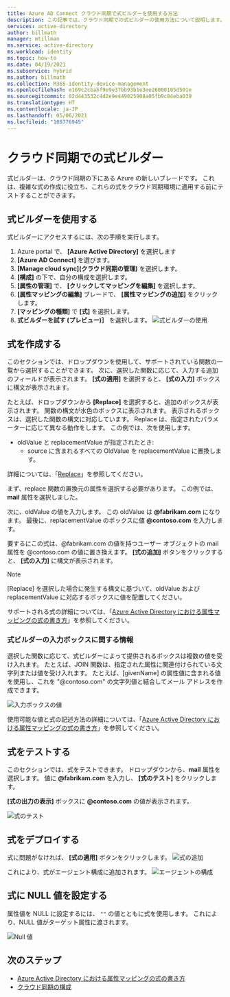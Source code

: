 ```yaml
---
title: Azure AD Connect クラウド同期で式ビルダーを使用する方法
description: この記事では、クラウド同期での式ビルダーの使用方法について説明します。
services: active-directory
author: billmath
manager: mtillman
ms.service: active-directory
ms.workload: identity
ms.topic: how-to
ms.date: 04/19/2021
ms.subservice: hybrid
ms.author: billmath
ms.collection: M365-identity-device-management
ms.openlocfilehash: e169c2cbabf9e9e37bb93b1e3ee26080105d501e
ms.sourcegitcommit: 02d443532c4d2e9e449025908a05fb9c84eba039
ms.translationtype: HT
ms.contentlocale: ja-JP
ms.lasthandoff: 05/06/2021
ms.locfileid: "108776945"
---
```

# <a name="expression-builder-with-cloud-sync"></a>クラウド同期での式ビルダー
式ビルダーは、クラウド同期の下にある Azure の新しいブレードです。 これは、複雑な式の作成に役立ち、これらの式をクラウド同期環境に適用する前にテストすることができます。

## <a name="use-the-expression-builder"></a>式ビルダーを使用する
式ビルダーにアクセスするには、次の手順を実行します。

 1. Azure portal で、 **[Azure Active Directory]** を選択します
 2. **[Azure AD Connect]** を選びます。
 3. **[Manage cloud sync]\(クラウド同期の管理\)** を選択します。
 4. **[構成]** の下で、自分の構成を選択します。
 5. **[属性の管理]** で、 **[クリックしてマッピングを編集]** を選択します。
 6. **[属性マッピングの編集]** ブレードで、 **[属性マッピングの追加]** をクリックします。
 7. **[マッピングの種類]** で **[式]** を選択します。
 8. **式ビルダーを試す (プレビュー)］** を選択します。
 ![式ビルダーの使用](media/how-to-expression-builder/expression-1.png)

## <a name="build-an-expression"></a>式を作成する
このセクションでは、ドロップダウンを使用して、サポートされている関数の一覧から選択することができます。  次に、選択した関数に応じて、入力する追加のフィールドが表示されます。  **[式の適用]** を選択すると、 **[式の入力]** ボックスに構文が表示されます。

たとえば、ドロップダウンから **[Replace]** を選択すると、追加のボックスが表示されます。  関数の構文が水色のボックスに表示されます。  表示されるボックスは、選択した関数の構文に対応しています。  Replace は、指定されたパラメーターに応じて異なる動作をします。  この例では、次を使用します。

- oldValue と replacementValue が指定されたとき:
    - source に含まれるすべての OldValue を replacementValue に置換します。

詳細については、「[Replace](reference-expressions.md#replace)」を参照してください。

まず、replace 関数の置換元の属性を選択する必要があります。 この例では、**mail** 属性を選択しました。 

次に、oldValue の値を入力します。  この oldValue は **@fabrikam.com** になります。  最後に、replacementValue のボックスに値 **@contoso.com** を入力します。

要するにこの式は、@fabrikam.com の値を持つユーザー オブジェクトの mail 属性を @contoso.com の値に置き換えます。  **[式の追加]** ボタンをクリックすると、 **[式の入力]** に構文が表示されます。


>[!NOTE]
>[Replace] を選択した場合に発生する構文に基づいて、oldValue および replacementValue に対応するボックスに値を配置してください。

サポートされる式の詳細については、「[Azure Active Directory における属性マッピングの式の書き方](reference-expressions.md)」を参照してください。

### <a name="information-on-expression-builder-input-boxes"></a>式ビルダーの入力ボックスに関する情報
選択した関数に応じて、式ビルダーによって提供されるボックスは複数の値を受け入れます。  たとえば、JOIN 関数は、指定された属性に関連付けられている文字列または値を受け入れます。  たとえば、[givenName] の属性値に含まれる値を使用し、これを "@contoso.com" の文字列値と結合してメール アドレスを作成できます。

  ![入力ボックスの値](media/how-to-expression-builder/expression-8.png)

使用可能な値と式の記述方法の詳細については、「[Azure Active Directory における属性マッピングの式の書き方](reference-expressions.md)」を参照してください。

## <a name="test-an-expression"></a>式をテストする
このセクションでは、式をテストできます。  ドロップダウンから、**mail** 属性を選択します。  値に **@fabrikam.com** を入力し、 **[式のテスト]** をクリックします。  

**[式の出力の表示]** ボックスに **@contoso.com** の値が表示されます。

 ![式のテスト](media/how-to-expression-builder/expression-4.png)

## <a name="deploy-the-expression"></a>式をデプロイする
式に問題がなければ、 **[式の適用]** ボタンをクリックします。
![式の追加](media/how-to-expression-builder/expression-5.png)

これにより、式がエージェント構成に追加されます。
![エージェントの構成](media/how-to-expression-builder/expression-6.png)

## <a name="setting-a-null-value-on-an-expression"></a>式に NULL 値を設定する
属性値を NULL に設定するには、  `""` の値とともに式を使用します。  これにより、NULL 値がターゲット属性に渡されます。

![Null 値](media/how-to-expression-builder/expression-7.png)



## <a name="next-steps"></a>次のステップ 

- [Azure Active Directory における属性マッピングの式の書き方](reference-expressions.md)
- [クラウド同期の構成](how-to-configure.md)
